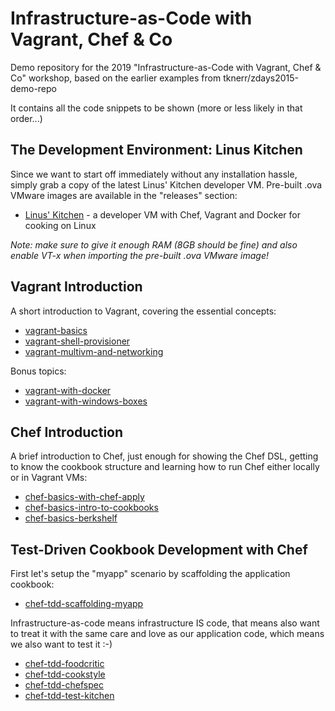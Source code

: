 
# Infrastructure-as-Code with Vagrant, Chef & Co

Demo repository for the 2019 "Infrastructure-as-Code with Vagrant, Chef & Co" workshop,
based on the earlier examples from tknerr/zdays2015-demo-repo

It contains all the code snippets to be shown (more or less likely in that order...)

## The Development Environment: Linus Kitchen

Since we want to start off immediately without any installation hassle, simply grab a copy of the latest Linus' Kitchen developer VM. Pre-built .ova VMware images are available in the "releases" section:

 * [Linus' Kitchen](https://github.com/tknerr/linus-kitchen/releases) - a developer VM with Chef, Vagrant and Docker for cooking on Linux

*Note: make sure to give it enough RAM (8GB should be fine) and also enable VT-x when importing the pre-built .ova VMware image!*

## Vagrant Introduction

A short introduction to Vagrant, covering the essential concepts:

 * [vagrant-basics](./vagrant-basics)
 * [vagrant-shell-provisioner](./vagrant-shell-provisioner)
 * [vagrant-multivm-and-networking](./vagrant-multivm-and-networking)

Bonus topics:

 * [vagrant-with-docker](./vagrant-with-docker)
 * [vagrant-with-windows-boxes](./vagrant-with-windows-boxes)

## Chef Introduction

A brief introduction to Chef, just enough for showing the Chef DSL, getting to know the cookbook structure
and learning how to run Chef either locally or in Vagrant VMs:

 * [chef-basics-with-chef-apply](./chef-basics-with-chef-apply)
 * [chef-basics-intro-to-cookbooks](./chef-basics-intro-to-cookbooks)
 * [chef-basics-berkshelf](./chef-basics-berkshelf)

## Test-Driven Cookbook Development with Chef

First let's setup the "myapp" scenario by scaffolding the application cookbook:

* [chef-tdd-scaffolding-myapp](./chef-tdd-scaffolding-myapp)

Infrastructure-as-code means infrastructure IS code, that means also want to treat it
with the same care and love as our application code, which means we also want to test it :-)

 * [chef-tdd-foodcritic](./chef-tdd-foodcritic)
 * [chef-tdd-cookstyle](./chef-tdd-cookstyle)
 * [chef-tdd-chefspec](./chef-tdd-chefspec)
 * [chef-tdd-test-kitchen](./chef-tdd-test-kitchen)
